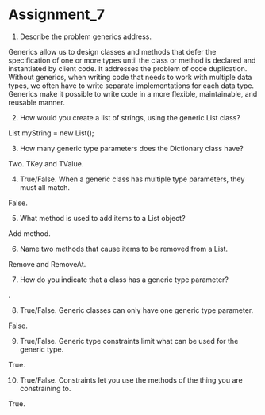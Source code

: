 # Assignment_7

1. Describe the problem generics address.

Generics allow us to design classes and methods that defer the specification of one or more types until the class or method is declared and instantiated by client code. It addresses the problem of code duplication. Without generics, when writing code that needs to work with multiple data types, we often have to write separate implementations for each data type. Generics make it possible to write code in a more flexible, maintainable, and reusable manner.

2. How would you create a list of strings, using the generic List class?

List<string> myString = new List<string>();

3. How many generic type parameters does the Dictionary class have?

Two. TKey and TValue. 

4. True/False. When a generic class has multiple type parameters, they must all match.

False.

5. What method is used to add items to a List object?

Add method.

6. Name two methods that cause items to be removed from a List.

Remove and RemoveAt. 

7. How do you indicate that a class has a generic type parameter?

<T>.

8. True/False. Generic classes can only have one generic type parameter.

False.

9. True/False. Generic type constraints limit what can be used for the generic type.

True.

10. True/False. Constraints let you use the methods of the thing you are constraining to.

True.
